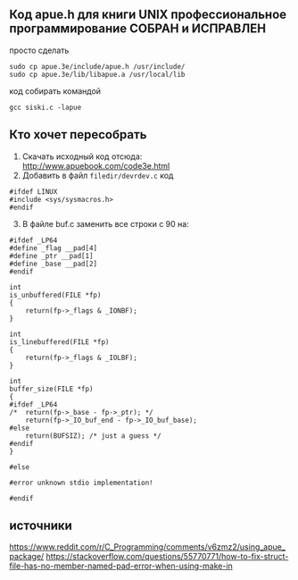 ## Код apue.h для книги UNIX профессиональное программирование СОБРАН и ИСПРАВЛЕН ##
просто сделать
``` 
sudo cp apue.3e/include/apue.h /usr/include/
sudo cp apue.3e/lib/libapue.a /usr/local/lib
```
код собирать командой
``` 
gcc siski.c -lapue
```
## Кто хочет пересобрать ##
1. Скачать исходный код отсюда:
http://www.apuebook.com/code3e.html
2. Добавить в файл `filedir/devrdev.c` код
```
#ifdef LINUX
#include <sys/sysmacros.h>
#endif
```
3. В файле buf.c заменить все строки с 90 на:
```
#ifdef _LP64
#define _flag __pad[4]
#define _ptr __pad[1]
#define _base __pad[2]
#endif

int
is_unbuffered(FILE *fp)
{
	return(fp->_flags & _IONBF);
}

int
is_linebuffered(FILE *fp)
{
	return(fp->_flags & _IOLBF);
}

int
buffer_size(FILE *fp)
{
#ifdef _LP64
/*	return(fp->_base - fp->_ptr); */
	return(fp->_IO_buf_end - fp->_IO_buf_base);
#else
	return(BUFSIZ);	/* just a guess */
#endif
}

#else

#error unknown stdio implementation!

#endif
```



## источники ##
https://www.reddit.com/r/C_Programming/comments/v6zmz2/using_apue_package/
https://stackoverflow.com/questions/55770771/how-to-fix-struct-file-has-no-member-named-pad-error-when-using-make-in
